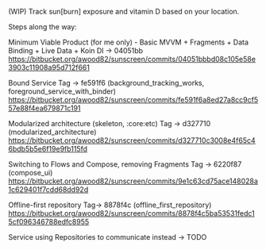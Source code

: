 (WIP) Track sun[burn] exposure and vitamin D based on your location.

Steps along the way:

Minimum Viable Product (for me only) - Basic MVVM + Fragments + Data Binding + Live Data + Koin DI -> 04051bb
https://bitbucket.org/awood82/sunscreen/commits/04051bbbd08c105e58e3903c11908a95d712f661

Bound Service
Tag -> fe591f6 (background_tracking_works, foreground_service_with_binder)
https://bitbucket.org/awood82/sunscreen/commits/fe591f6a8ed27a8cc9cf557e88f4ea679871c191

Modularized architecture (skeleton, :core:etc)
Tag -> d327710 (modularized_architecture)
https://bitbucket.org/awood82/sunscreen/commits/d327710c3008e4f65c46bdb5b5e6f19e9fb115fd

Switching to Flows and Compose, removing Fragments
Tag -> 6220f87 (compose_ui)
https://bitbucket.org/awood82/sunscreen/commits/9e1c63cd75ace148028a1c629401f7cdd68dd92d

Offline-first repository
Tag-> 8878f4c (offline_first_repository)
https://bitbucket.org/awood82/sunscreen/commits/8878f4c5ba53531fedc15cf096346788edfc8955

Service using Repositories to communicate instead -> TODO